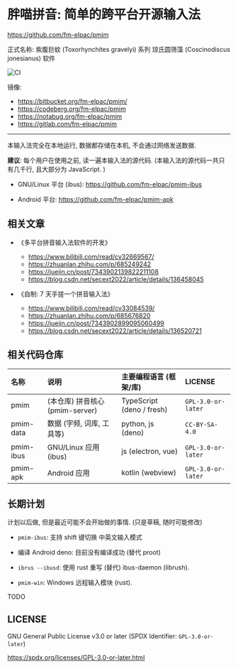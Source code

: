 # 胖喵拼音: 简单的跨平台开源输入法

<https://github.com/fm-elpac/pmim>

正式名称: 紫腹巨蚊 (Toxorhynchites gravelyi) 系列 琼氏圆筛藻 (Coscinodiscus
jonesianus) 软件

![CI](https://github.com/fm-elpac/pmim/actions/workflows/ci.yml/badge.svg)

镜像:

- <https://bitbucket.org/fm-elpac/pmim/>
- <https://codeberg.org/fm-elpac/pmim>
- <https://notabug.org/fm-elpac/pmim>
- <https://gitlab.com/fm-elpac/pmim>

---

本输入法完全在本地运行, 数据都存储在本机, 不会通过网络发送数据.

**建议**: 每个用户在使用之前, 读一遍本输入法的源代码.
(本输入法的源代码一共只有几千行, 且大部分为 JavaScript. )

- GNU/Linux 平台 (ibus): <https://github.com/fm-elpac/pmim-ibus>

- Android 平台: <https://github.com/fm-elpac/pmim-apk>

## 相关文章

- 《多平台拼音输入法软件的开发》
  - <https://www.bilibili.com/read/cv32669567/>
  - <https://zhuanlan.zhihu.com/p/685249242>
  - <https://juejin.cn/post/7343902139822211108>
  - <https://blog.csdn.net/secext2022/article/details/136458045>

- 《自制: 7 天手搓一个拼音输入法》
  - <https://www.bilibili.com/read/cv33084539/>
  - <https://zhuanlan.zhihu.com/p/685676820>
  - <https://juejin.cn/post/7343902899095060499>
  - <https://blog.csdn.net/secext2022/article/details/136520721>

## 相关代码仓库

| 名称      | 说明                            | 主要编程语言 (框架/库)    | LICENSE            |
| :-------- | :------------------------------ | :------------------------ | :----------------- |
| pmim      | (本仓库) 拼音核心 (pmim-server) | TypeScript (deno / fresh) | `GPL-3.0-or-later` |
| pmim-data | 数据 (字频, 词库, 工具等)       | python, js (deno)         | `CC-BY-SA-4.0`     |
| pmim-ibus | GNU/Linux 应用 (ibus)           | js (electron, vue)        | `GPL-3.0-or-later` |
| pmim-apk  | Android 应用                    | kotlin (webview)          | `GPL-3.0-or-later` |

## 长期计划

计划以后做, 但是最近可能不会开始做的事情. (只是草稿, 随时可能修改)

- `pmim-ibus`: 支持 shift 键切换 中英文输入模式

- 编译 Android deno: 目前没有编译成功 (替代 proot)

- `ibrus --ibusd`: 使用 rust 重写 (替代) ibus-daemon (librush).

- `pmim-win`: Windows 远程输入模块 (rust).

TODO

## LICENSE

GNU General Public License v3.0 or later (SPDX Identifier: `GPL-3.0-or-later`)

<https://spdx.org/licenses/GPL-3.0-or-later.html>
